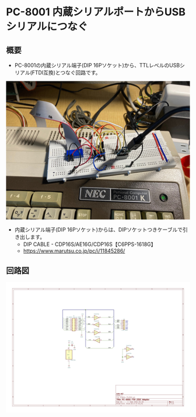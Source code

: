 # PC-8001 内蔵シリアルポートからUSBシリアルにつなぐ

## 概要

* PC-8001の内蔵シリアル端子(DIP 16Pソケット)から、TTLレベルのUSBシリアル(FTDI互換)とつなぐ回路です。

![image](image/PC-8001-232C.jpg)

* 内蔵シリアル端子(DIP 16Pソケット)からは、DIPソケットつきケーブルで引き出します。
  * DIP CABLE - CDP16S/AE16G/CDP16S【C6PPS-1618G】
  * https://www.marutsu.co.jp/pc/i/11845286/

## 回路図

![回路図](image/PC8001-TTL232C.jpg)
